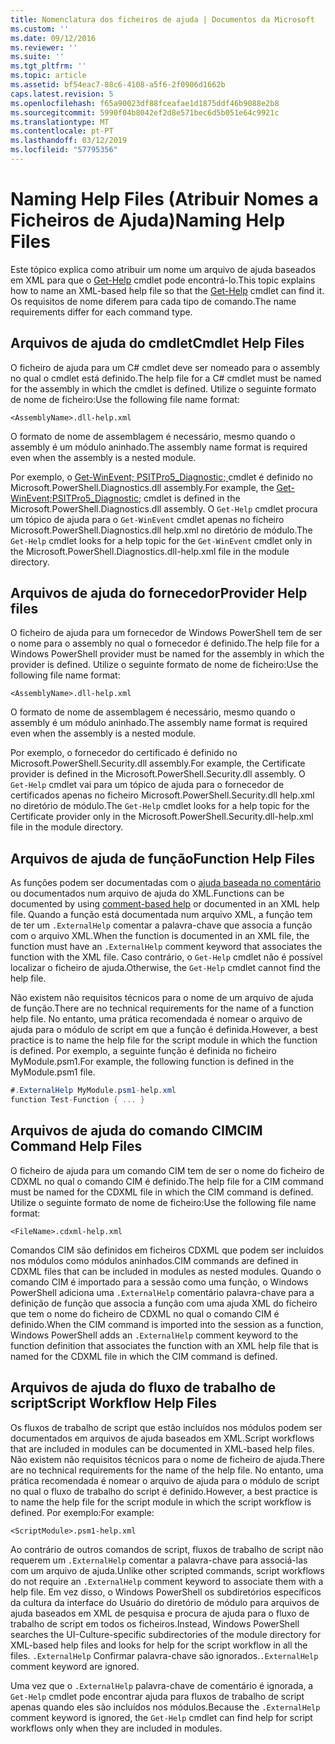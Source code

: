 ```yaml
---
title: Nomenclatura dos ficheiros de ajuda | Documentos da Microsoft
ms.custom: ''
ms.date: 09/12/2016
ms.reviewer: ''
ms.suite: ''
ms.tgt_pltfrm: ''
ms.topic: article
ms.assetid: bf54eac7-88c6-4108-a5f6-2f0906d1662b
caps.latest.revision: 5
ms.openlocfilehash: f65a90023df88fceafae1d1875ddf46b9088e2b8
ms.sourcegitcommit: 5990f04b8042ef2d8e571bec6d5b051e64c9921c
ms.translationtype: MT
ms.contentlocale: pt-PT
ms.lasthandoff: 03/12/2019
ms.locfileid: "57795356"
---
```

# <a name="naming-help-files"></a><span data-ttu-id="6d09e-102">Naming Help Files (Atribuir Nomes a Ficheiros de Ajuda)</span><span class="sxs-lookup"><span data-stu-id="6d09e-102">Naming Help Files</span></span>

<span data-ttu-id="6d09e-103">Este tópico explica como atribuir um nome um arquivo de ajuda baseados em XML para que o [Get-Help](/powershell/module/Microsoft.PowerShell.Core/Get-Help) cmdlet pode encontrá-lo.</span><span class="sxs-lookup"><span data-stu-id="6d09e-103">This topic explains how to name an XML-based help file so that the [Get-Help](/powershell/module/Microsoft.PowerShell.Core/Get-Help) cmdlet can find it.</span></span> <span data-ttu-id="6d09e-104">Os requisitos de nome diferem para cada tipo de comando.</span><span class="sxs-lookup"><span data-stu-id="6d09e-104">The name requirements differ for each command type.</span></span>

## <a name="cmdlet-help-files"></a><span data-ttu-id="6d09e-105">Arquivos de ajuda do cmdlet</span><span class="sxs-lookup"><span data-stu-id="6d09e-105">Cmdlet Help Files</span></span>

<span data-ttu-id="6d09e-106">O ficheiro de ajuda para um C# cmdlet deve ser nomeado para o assembly no qual o cmdlet está definido.</span><span class="sxs-lookup"><span data-stu-id="6d09e-106">The help file for a C# cmdlet must be named for the assembly in which the cmdlet is defined.</span></span> <span data-ttu-id="6d09e-107">Utilize o seguinte formato de nome de ficheiro:</span><span class="sxs-lookup"><span data-stu-id="6d09e-107">Use the following file name format:</span></span>

```
<AssemblyName>.dll-help.xml
```

<span data-ttu-id="6d09e-108">O formato de nome de assemblagem é necessário, mesmo quando o assembly é um módulo aninhado.</span><span class="sxs-lookup"><span data-stu-id="6d09e-108">The assembly name format is required even when the assembly is a nested module.</span></span>

<span data-ttu-id="6d09e-109">Por exemplo, o [Get-WinEvent; PSITPro5_Diagnostic; ](/powershell/module/Microsoft.PowerShell.Diagnostics/Get-WinEvent) cmdlet é definido no Microsoft.PowerShell.Diagnostics.dll assembly.</span><span class="sxs-lookup"><span data-stu-id="6d09e-109">For example, the [Get-WinEvent;PSITPro5_Diagnostic;](/powershell/module/Microsoft.PowerShell.Diagnostics/Get-WinEvent) cmdlet is defined in the Microsoft.PowerShell.Diagnostics.dll assembly.</span></span> <span data-ttu-id="6d09e-110">O `Get-Help` cmdlet procura um tópico de ajuda para o `Get-WinEvent` cmdlet apenas no ficheiro Microsoft.PowerShell.Diagnostics.dll help.xml no diretório de módulo.</span><span class="sxs-lookup"><span data-stu-id="6d09e-110">The `Get-Help` cmdlet looks for a help topic for the `Get-WinEvent` cmdlet only in the Microsoft.PowerShell.Diagnostics.dll-help.xml file in the module directory.</span></span>

## <a name="provider-help-files"></a><span data-ttu-id="6d09e-111">Arquivos de ajuda do fornecedor</span><span class="sxs-lookup"><span data-stu-id="6d09e-111">Provider Help files</span></span>

<span data-ttu-id="6d09e-112">O ficheiro de ajuda para um fornecedor de Windows PowerShell tem de ser o nome para o assembly no qual o fornecedor é definido.</span><span class="sxs-lookup"><span data-stu-id="6d09e-112">The help file for a Windows PowerShell provider must be named for the assembly in which the provider is defined.</span></span> <span data-ttu-id="6d09e-113">Utilize o seguinte formato de nome de ficheiro:</span><span class="sxs-lookup"><span data-stu-id="6d09e-113">Use the following file name format:</span></span>

```
<AssemblyName>.dll-help.xml
```

<span data-ttu-id="6d09e-114">O formato de nome de assemblagem é necessário, mesmo quando o assembly é um módulo aninhado.</span><span class="sxs-lookup"><span data-stu-id="6d09e-114">The assembly name format is required even when the assembly is a nested module.</span></span>

<span data-ttu-id="6d09e-115">Por exemplo, o fornecedor do certificado é definido no Microsoft.PowerShell.Security.dll assembly.</span><span class="sxs-lookup"><span data-stu-id="6d09e-115">For example, the Certificate provider is defined in the Microsoft.PowerShell.Security.dll assembly.</span></span> <span data-ttu-id="6d09e-116">O `Get-Help` cmdlet vai para um tópico de ajuda para o fornecedor de certificados apenas no ficheiro Microsoft.PowerShell.Security.dll help.xml no diretório de módulo.</span><span class="sxs-lookup"><span data-stu-id="6d09e-116">The `Get-Help` cmdlet looks for a help topic for the Certificate provider only in the Microsoft.PowerShell.Security.dll-help.xml file in the module directory.</span></span>

## <a name="function-help-files"></a><span data-ttu-id="6d09e-117">Arquivos de ajuda de função</span><span class="sxs-lookup"><span data-stu-id="6d09e-117">Function Help Files</span></span>

<span data-ttu-id="6d09e-118">As funções podem ser documentadas com o [ajuda baseada no comentário](/powershell/module/microsoft.powershell.core/about/about_comment_based_help) ou documentados num arquivo de ajuda do XML.</span><span class="sxs-lookup"><span data-stu-id="6d09e-118">Functions can be documented by using [comment-based help](/powershell/module/microsoft.powershell.core/about/about_comment_based_help) or documented in an XML help file.</span></span> <span data-ttu-id="6d09e-119">Quando a função está documentada num arquivo XML, a função tem de ter um `.ExternalHelp` comentar a palavra-chave que associa a função com o arquivo XML.</span><span class="sxs-lookup"><span data-stu-id="6d09e-119">When the function is documented in an XML file, the function must have an `.ExternalHelp` comment keyword that associates the function with the XML file.</span></span> <span data-ttu-id="6d09e-120">Caso contrário, o `Get-Help` cmdlet não é possível localizar o ficheiro de ajuda.</span><span class="sxs-lookup"><span data-stu-id="6d09e-120">Otherwise, the `Get-Help` cmdlet cannot find the help file.</span></span>

<span data-ttu-id="6d09e-121">Não existem não requisitos técnicos para o nome de um arquivo de ajuda de função.</span><span class="sxs-lookup"><span data-stu-id="6d09e-121">There are no technical requirements for the name of a function help file.</span></span> <span data-ttu-id="6d09e-122">No entanto, uma prática recomendada é nomear o arquivo de ajuda para o módulo de script em que a função é definida.</span><span class="sxs-lookup"><span data-stu-id="6d09e-122">However, a best practice is to name the help file for the script module in which the function is defined.</span></span> <span data-ttu-id="6d09e-123">Por exemplo, a seguinte função é definida no ficheiro MyModule.psm1.</span><span class="sxs-lookup"><span data-stu-id="6d09e-123">For example, the following function is defined in the MyModule.psm1 file.</span></span>

```csharp
#.ExternalHelp MyModule.psm1-help.xml
function Test-Function { ... }
```

## <a name="cim-command-help-files"></a><span data-ttu-id="6d09e-124">Arquivos de ajuda do comando CIM</span><span class="sxs-lookup"><span data-stu-id="6d09e-124">CIM Command Help Files</span></span>

<span data-ttu-id="6d09e-125">O ficheiro de ajuda para um comando CIM tem de ser o nome do ficheiro de CDXML no qual o comando CIM é definido.</span><span class="sxs-lookup"><span data-stu-id="6d09e-125">The help file for a CIM command must be named for the CDXML file in which the CIM command is defined.</span></span> <span data-ttu-id="6d09e-126">Utilize o seguinte formato de nome de ficheiro:</span><span class="sxs-lookup"><span data-stu-id="6d09e-126">Use the following file name format:</span></span>

```
<FileName>.cdxml-help.xml
```

<span data-ttu-id="6d09e-127">Comandos CIM são definidos em ficheiros CDXML que podem ser incluídos nos módulos como módulos aninhados.</span><span class="sxs-lookup"><span data-stu-id="6d09e-127">CIM commands are defined in CDXML files that can be included in modules as nested modules.</span></span> <span data-ttu-id="6d09e-128">Quando o comando CIM é importado para a sessão como uma função, o Windows PowerShell adiciona uma `.ExternalHelp` comentário palavra-chave para a definição de função que associa a função com uma ajuda XML do ficheiro que tem o nome do ficheiro de CDXML no qual o comando CIM é definido.</span><span class="sxs-lookup"><span data-stu-id="6d09e-128">When the CIM command is imported into the session as a function, Windows PowerShell adds an `.ExternalHelp` comment keyword to the function definition that associates the function with an XML help file that is named for the CDXML file in which the CIM command is defined.</span></span>

## <a name="script-workflow-help-files"></a><span data-ttu-id="6d09e-129">Arquivos de ajuda do fluxo de trabalho de script</span><span class="sxs-lookup"><span data-stu-id="6d09e-129">Script Workflow Help Files</span></span>

<span data-ttu-id="6d09e-130">Os fluxos de trabalho de script que estão incluídos nos módulos podem ser documentados em arquivos de ajuda baseados em XML.</span><span class="sxs-lookup"><span data-stu-id="6d09e-130">Script workflows that are included in modules can be documented in XML-based help files.</span></span> <span data-ttu-id="6d09e-131">Não existem não requisitos técnicos para o nome de ficheiro de ajuda.</span><span class="sxs-lookup"><span data-stu-id="6d09e-131">There are no technical requirements for the name of the help file.</span></span> <span data-ttu-id="6d09e-132">No entanto, uma prática recomendada é nomear o arquivo de ajuda para o módulo de script no qual o fluxo de trabalho do script é definido.</span><span class="sxs-lookup"><span data-stu-id="6d09e-132">However, a best practice is to name the help file for the script module in which the script workflow is defined.</span></span> <span data-ttu-id="6d09e-133">Por exemplo:</span><span class="sxs-lookup"><span data-stu-id="6d09e-133">For example:</span></span>

```
<ScriptModule>.psm1-help.xml
```

<span data-ttu-id="6d09e-134">Ao contrário de outros comandos de script, fluxos de trabalho de script não requerem um `.ExternalHelp` comentar a palavra-chave para associá-las com um arquivo de ajuda.</span><span class="sxs-lookup"><span data-stu-id="6d09e-134">Unlike other scripted commands, script workflows do not require an `.ExternalHelp` comment keyword to associate them with a help file.</span></span> <span data-ttu-id="6d09e-135">Em vez disso, o Windows PowerShell os subdiretórios específicos da cultura da interface do Usuário do diretório de módulo para arquivos de ajuda baseados em XML de pesquisa e procura de ajuda para o fluxo de trabalho de script em todos os ficheiros.</span><span class="sxs-lookup"><span data-stu-id="6d09e-135">Instead, Windows PowerShell searches the UI-Culture-specific subdirectories of the module directory for XML-based help files and looks for help for the script workflow in all the files.</span></span> <span data-ttu-id="6d09e-136">`.ExternalHelp` Confirmar palavra-chave são ignorados.</span><span class="sxs-lookup"><span data-stu-id="6d09e-136">`.ExternalHelp` comment keyword are ignored.</span></span>

<span data-ttu-id="6d09e-137">Uma vez que o `.ExternalHelp` palavra-chave de comentário é ignorada, a `Get-Help` cmdlet pode encontrar ajuda para fluxos de trabalho de script apenas quando eles são incluídos nos módulos.</span><span class="sxs-lookup"><span data-stu-id="6d09e-137">Because the `.ExternalHelp` comment keyword is ignored, the `Get-Help` cmdlet can find help for script workflows only when they are included in modules.</span></span>